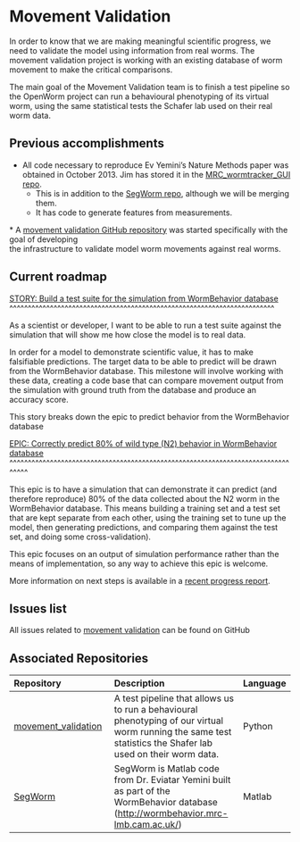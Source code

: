Movement Validation
===================

In order to know that we are making meaningful scientific progress, we need to validate the model using information from real worms. The movement validation project is working with an existing database of worm movement to make the critical comparisons.

The main goal of the Movement Validation team is to finish a test pipeline so the OpenWorm project can run a behavioural phenotyping of its virtual worm, using the same statistical tests the Schafer lab used on their real worm data.

Previous accomplishments
------------------------

-   All code necessary to reproduce Ev Yemini’s Nature Methods paper was obtained in October 2013. Jim has stored it in the [MRC\_wormtracker\_GUI repo](https://github.com/JimHokanson/mrc_wormtracker_gui).
    -   This is in addition to the [SegWorm repo](https://github.com/openworm/SegWorm), although we will be merging them.
    -   It has code to generate features from measurements.

\* A [movement validation GitHub repository](https://github.com/MichaelCurrie/movement_validation) was started specifically with the goal of developing  
the infrastructure to validate model worm movements against real worms.

Current roadmap
---------------

[STORY: Build a test suite for the simulation from WormBehavior database](https://github.com/openworm/OpenWorm/issues?milestone=19&state=open) ^^^^^^^^^^^^^^^^^^^^^^^^^^^^^^^^^^^^^^^^^^^^^^^^^^^^^^^^^^^^^^^^^^^^^^^^

As a scientist or developer, I want to be able to run a test suite against the simulation that will show me how close the model is to real data.

In order for a model to demonstrate scientific value, it has to make falsifiable predictions. The target data to be able to predict will be drawn from the WormBehavior database. This milestone will involve working with these data, creating a code base that can compare movement output from the simulation with ground truth from the database and produce an accuracy score.

This story breaks down the epic to predict behavior from the WormBehavior database

[EPIC: Correctly predict 80% of wild type (N2) behavior in WormBehavior database](https://github.com/openworm/OpenWorm/issues?milestone=22&state=open) ^^^^^^^^^^^^^^^^^^^^^^^^^^^^^^^^^^^^^^^^^^^^^^^^^^^^^^^^^^^^^^^^^^^^^^^^^^^^^^^^^

This epic is to have a simulation that can demonstrate it can predict (and therefore reproduce) 80% of the data collected about the N2 worm in the WormBehavior database. This means building a training set and a test set that are kept separate from each other, using the training set to tune up the model, then generating predictions, and comparing them against the test set, and doing some cross-validation).

This epic focuses on an output of simulation performance rather than the means of implementation, so any way to achieve this epic is welcome.

More information on next steps is available in a [recent progress report](https://docs.google.com/document/d/1sBgMAD-7RUjHwBgrC204LMqSC81byIaZNRm32lEGWMM/edit).

Issues list
-----------

All issues related to [movement validation](https://github.com/openworm/OpenWorm/issues?direction=desc&labels=movement+validation&page=1&sort=comments&state=open) can be found on GitHub

Associated Repositories
-----------------------

<table>
<colgroup>
<col width="40%" />
<col width="54%" />
<col width="4%" />
</colgroup>
<thead>
<tr class="header">
<th align="left">Repository</th>
<th align="left">Description</th>
<th align="left">Language</th>
</tr>
</thead>
<tbody>
<tr class="odd">
<td align="left"><a href="https://github.com/openworm/movement_validation">movement_validation</a></td>
<td align="left">A test pipeline that allows us to run a behavioural phenotyping of our virtual worm running the same test statistics the Shafer lab used on their worm data.</td>
<td align="left">Python</td>
</tr>
<tr class="even">
<td align="left"><a href="https://github.com/openworm/SegWorm">SegWorm</a></td>
<td align="left">SegWorm is Matlab code from Dr. Eviatar Yemini built as part of the WormBehavior database (<a href="http://wormbehavior.mrc-lmb.cam.ac.uk/" class="uri">http://wormbehavior.mrc-lmb.cam.ac.uk/</a>)</td>
<td align="left">Matlab</td>
</tr>
</tbody>
</table>
